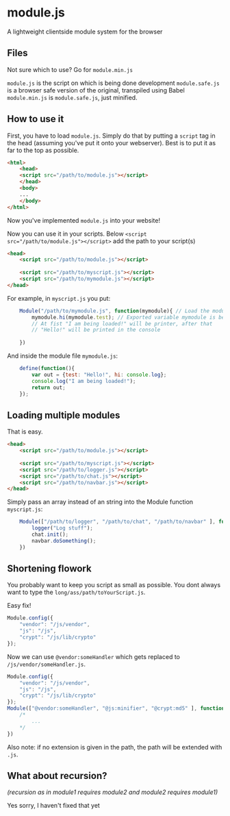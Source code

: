 # module.js
A lightweight clientside module system for the browser

## Files
Not sure which to use? Go for `module.min.js`

`module.js` is the script on which is being done development
`module.safe.js` is a browser safe version of the original, transpiled using Babel
`module.min.js` is `module.safe.js`, just minified.

## How to use it
First, you have to load `module.js`.
Simply do that by putting a `script` tag in the head (assuming you've put it onto your webserver).
Best is to put it as far to the top as possible.
```html
<html>
    <head>
    <script src="/path/to/module.js"></script>
    </head>
    <body>
    ...
    </body>
</html>
```
Now you've implemented `module.js` into your website!

Now you can use it in your scripts.
Below `<script src="/path/to/module.js"></script>` add the path to your script(s)

```html
<head>
    <script src="/path/to/module.js"></script>
    
    <script src="/path/to/myscript.js"></script>
    <script src="/path/to/mymodule.js"></script>
</head>
```

For example, in `myscript.js` you put:
```js
    Module("/path/to/mymodule.js", function(mymodule){ // Load the module at "/path/to/mymodule.js"
        mymodule.hi(mymodule.test); // Exported variable mymodule is being used
        // At fist "I am being loaded!" will be printer, after that
        // "Hello!" will be printed in the console
        
    })
```

And inside the module file `mymodule.js`:
```js
    define(function(){
        var out = {test: "Hello!", hi: console.log};
        console.log("I am being loaded!");
        return out;
    });
```

## Loading multiple modules

That is easy.
```html
<head>
    <script src="/path/to/module.js"></script>
    
    <script src="/path/to/myscript.js"></script>
    <script src="/path/to/logger.js"></script>
    <script src="/path/to/chat.js"></script>
    <script src="/path/to/navbar.js"></script>
</head>
```

Simply pass an array instead of an string into the Module function
`myscript.js`:
```js
    Module(["/path/to/logger", "/path/to/chat", "/path/to/navbar" ], function(logger, chat, navbar){ 
        logger("Log stuff");
        chat.init();
        navbar.doSomething();
    })
```

## Shortening flowork
You probably want to keep you script as small as possible.
You dont always want to type the `long/ass/path/toYourScript.js`.

Easy fix!
```js
Module.config({
    "vendor": "/js/vendor",
    "js": "/js",
    "crypt": "/js/lib/crypto"
});
```

Now we can use `@vendor:someHandler` which gets replaced to `/js/vendor/someHandler.js`.
```js
Module.config({
    "vendor": "/js/vendor",
    "js": "/js",
    "crypt": "/js/lib/crypto"
});
Module(["@vendor:someHandler", "@js:minifier", "@crypt:md5" ], function(someHandler, minifier, md5Hasher){ 
    /*
        ...
    */
})
```

Also note: if no extension is given in the path, the path will be extended with `.js`.

## What about recursion?
_(recursion as in module1 requires module2 and module2 requires module1)_

Yes sorry, I haven't fixed that yet

